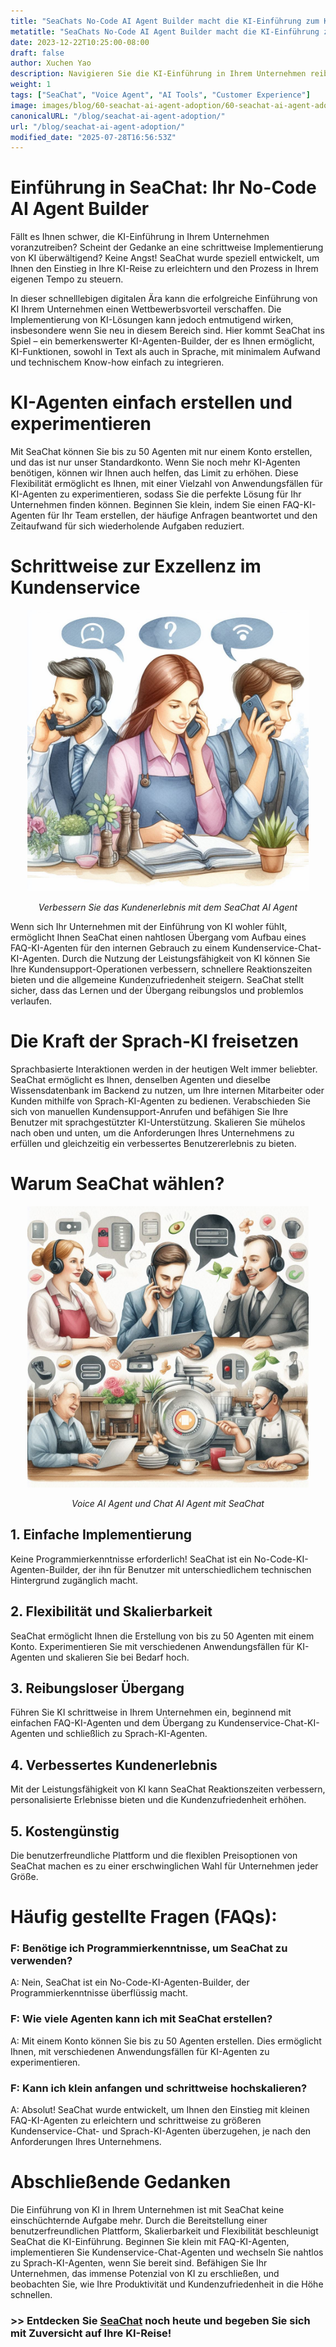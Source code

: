 ```yaml
---
title: "SeaChats No-Code AI Agent Builder macht die KI-Einführung zum Kinderspiel"
metatitle: "SeaChats No-Code AI Agent Builder macht die KI-Einführung zum Kinderspiel"
date: 2023-12-22T10:25:00-08:00
draft: false
author: Xuchen Yao
description: Navigieren Sie die KI-Einführung in Ihrem Unternehmen reibungslos mit SeaChat! Dieser No-Code AI Agent Builder vereinfacht den Prozess und macht ihn einfach und problemlos. Beginnen Sie mit einfachen Anwendungsfällen und erhöhen Sie schrittweise die KI-Einführung, indem Sie verschiedene Wege zur Nutzung von KI experimentieren.
weight: 1
tags: ["SeaChat", "Voice Agent", "AI Tools", "Customer Experience"]
image: images/blog/60-seachat-ai-agent-adoption/60-seachat-ai-agent-adoption.png
canonicalURL: "/blog/seachat-ai-agent-adoption/"
url: "/blog/seachat-ai-agent-adoption/"
modified_date: "2025-07-28T16:56:53Z"
---
```


# Einführung in SeaChat: Ihr No-Code AI Agent Builder

Fällt es Ihnen schwer, die KI-Einführung in Ihrem Unternehmen voranzutreiben? Scheint der Gedanke an eine schrittweise Implementierung von KI überwältigend? Keine Angst! SeaChat wurde speziell entwickelt, um Ihnen den Einstieg in Ihre KI-Reise zu erleichtern und den Prozess in Ihrem eigenen Tempo zu steuern.

In dieser schnelllebigen digitalen Ära kann die erfolgreiche Einführung von KI Ihrem Unternehmen einen Wettbewerbsvorteil verschaffen. Die Implementierung von KI-Lösungen kann jedoch entmutigend wirken, insbesondere wenn Sie neu in diesem Bereich sind. Hier kommt SeaChat ins Spiel – ein bemerkenswerter KI-Agenten-Builder, der es Ihnen ermöglicht, KI-Funktionen, sowohl in Text als auch in Sprache, mit minimalem Aufwand und technischem Know-how einfach zu integrieren.

# KI-Agenten einfach erstellen und experimentieren

Mit SeaChat können Sie bis zu 50 Agenten mit nur einem Konto erstellen, und das ist nur unser Standardkonto. Wenn Sie noch mehr KI-Agenten benötigen, können wir Ihnen auch helfen, das Limit zu erhöhen. Diese Flexibilität ermöglicht es Ihnen, mit einer Vielzahl von Anwendungsfällen für KI-Agenten zu experimentieren, sodass Sie die perfekte Lösung für Ihr Unternehmen finden können. Beginnen Sie klein, indem Sie einen FAQ-KI-Agenten für Ihr Team erstellen, der häufige Anfragen beantwortet und den Zeitaufwand für sich wiederholende Aufgaben reduziert.

# Schrittweise zur Exzellenz im Kundenservice

<center>
<img height="450px" src="/images/blog/50x-all-seachat-agents/transfer-to-and-from-ai-agent.jpeg" alt="Verbessern Sie das Kundenerlebnis mit dem SeaChat AI Agent"/>

*Verbessern Sie das Kundenerlebnis mit dem SeaChat AI Agent*
</center>

Wenn sich Ihr Unternehmen mit der Einführung von KI wohler fühlt, ermöglicht Ihnen SeaChat einen nahtlosen Übergang vom Aufbau eines FAQ-KI-Agenten für den internen Gebrauch zu einem Kundenservice-Chat-KI-Agenten. Durch die Nutzung der Leistungsfähigkeit von KI können Sie Ihre Kundensupport-Operationen verbessern, schnellere Reaktionszeiten bieten und die allgemeine Kundenzufriedenheit steigern. SeaChat stellt sicher, dass das Lernen und der Übergang reibungslos und problemlos verlaufen.

# Die Kraft der Sprach-KI freisetzen

Sprachbasierte Interaktionen werden in der heutigen Welt immer beliebter. SeaChat ermöglicht es Ihnen, denselben Agenten und dieselbe Wissensdatenbank im Backend zu nutzen, um Ihre internen Mitarbeiter oder Kunden mithilfe von Sprach-KI-Agenten zu bedienen. Verabschieden Sie sich von manuellen Kundensupport-Anrufen und befähigen Sie Ihre Benutzer mit sprachgestützter KI-Unterstützung. Skalieren Sie mühelos nach oben und unten, um die Anforderungen Ihres Unternehmens zu erfüllen und gleichzeitig ein verbessertes Benutzererlebnis zu bieten.

# Warum SeaChat wählen?

<center>
<img height="450px" src="/images/blog/50x-all-seachat-agents/call-or-text-agents.jpeg" alt="Voice AI Agent und Chat AI Agent mit SeaChat"/>

*Voice AI Agent und Chat AI Agent mit SeaChat*
</center>

## 1. Einfache Implementierung
Keine Programmierkenntnisse erforderlich! SeaChat ist ein No-Code-KI-Agenten-Builder, der ihn für Benutzer mit unterschiedlichem technischen Hintergrund zugänglich macht.

## 2. Flexibilität und Skalierbarkeit
SeaChat ermöglicht Ihnen die Erstellung von bis zu 50 Agenten mit einem Konto. Experimentieren Sie mit verschiedenen Anwendungsfällen für KI-Agenten und skalieren Sie bei Bedarf hoch.

## 3. Reibungsloser Übergang
Führen Sie KI schrittweise in Ihrem Unternehmen ein, beginnend mit einfachen FAQ-KI-Agenten und dem Übergang zu Kundenservice-Chat-KI-Agenten und schließlich zu Sprach-KI-Agenten.

## 4. Verbessertes Kundenerlebnis
Mit der Leistungsfähigkeit von KI kann SeaChat Reaktionszeiten verbessern, personalisierte Erlebnisse bieten und die Kundenzufriedenheit erhöhen.

## 5. Kostengünstig
Die benutzerfreundliche Plattform und die flexiblen Preisoptionen von SeaChat machen es zu einer erschwinglichen Wahl für Unternehmen jeder Größe.


# Häufig gestellte Fragen (FAQs):

### F: Benötige ich Programmierkenntnisse, um SeaChat zu verwenden?
A: Nein, SeaChat ist ein No-Code-KI-Agenten-Builder, der Programmierkenntnisse überflüssig macht.

### F: Wie viele Agenten kann ich mit SeaChat erstellen?
A: Mit einem Konto können Sie bis zu 50 Agenten erstellen. Dies ermöglicht Ihnen, mit verschiedenen Anwendungsfällen für KI-Agenten zu experimentieren.

### F: Kann ich klein anfangen und schrittweise hochskalieren?
A: Absolut! SeaChat wurde entwickelt, um Ihnen den Einstieg mit kleinen FAQ-KI-Agenten zu erleichtern und schrittweise zu größeren Kundenservice-Chat- und Sprach-KI-Agenten überzugehen, je nach den Anforderungen Ihres Unternehmens.

# Abschließende Gedanken

Die Einführung von KI in Ihrem Unternehmen ist mit SeaChat keine einschüchternde Aufgabe mehr. Durch die Bereitstellung einer benutzerfreundlichen Plattform, Skalierbarkeit und Flexibilität beschleunigt SeaChat die KI-Einführung. Beginnen Sie klein mit FAQ-KI-Agenten, implementieren Sie Kundenservice-Chat-Agenten und wechseln Sie nahtlos zu Sprach-KI-Agenten, wenn Sie bereit sind. Befähigen Sie Ihr Unternehmen, das immense Potenzial von KI zu erschließen, und beobachten Sie, wie Ihre Produktivität und Kundenzufriedenheit in die Höhe schnellen.


### >> Entdecken Sie [SeaChat](https://chat.seasalt.ai/?utm_source=blog) noch heute und begeben Sie sich mit Zuversicht auf Ihre KI-Reise!
